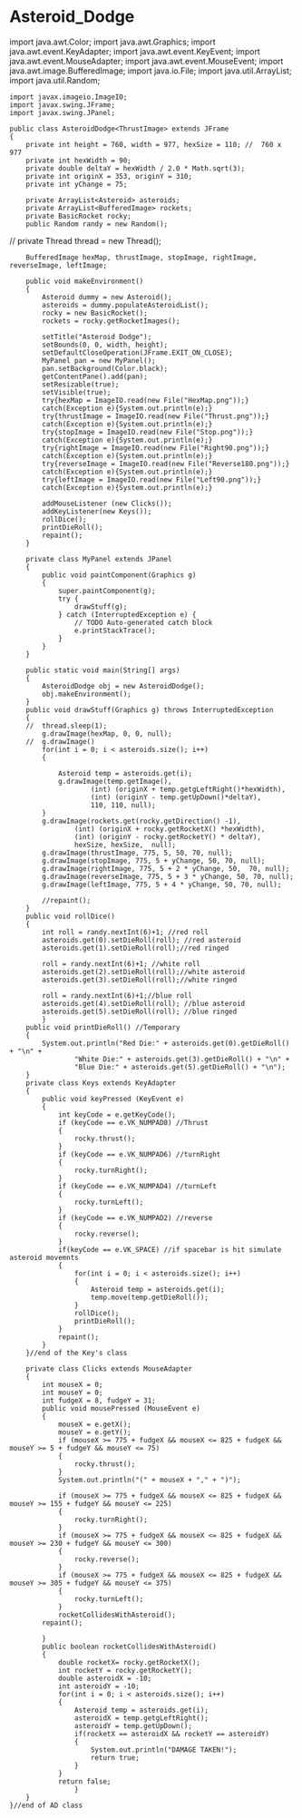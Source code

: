 # Asteroid_Dodge
import java.awt.Color;
	import java.awt.Graphics;
import java.awt.event.KeyAdapter;
import java.awt.event.KeyEvent;
import java.awt.event.MouseAdapter;
import java.awt.event.MouseEvent;
import java.awt.image.BufferedImage;
	import java.io.File;
import java.util.ArrayList;
import java.util.Random;

	import javax.imageio.ImageIO;
	import javax.swing.JFrame;
	import javax.swing.JPanel;

	public class AsteroidDodge<ThrustImage> extends JFrame
	{
		private int height = 760, width = 977, hexSize = 110; //  760 x 977
		private int hexWidth = 90; 
	    private double deltaY = hexWidth / 2.0 * Math.sqrt(3); 
	    private int originX = 353, originY = 310;
	    private int yChange = 75;
	   
	    private ArrayList<Asteroid> asteroids;
	    private ArrayList<BufferedImage> rockets;
	    private BasicRocket rocky;
	    public Random randy = new Random();
//		private Thread thread = new Thread();

		BufferedImage hexMap, thrustImage, stopImage, rightImage, reverseImage, leftImage;
		
		public void makeEnvironment()
		{
			Asteroid dummy = new Asteroid();
			asteroids = dummy.populateAsteroidList();
			rocky = new BasicRocket();
			rockets = rocky.getRocketImages();
			
			setTitle("Asteroid Dodge");
			setBounds(0, 0, width, height);
			setDefaultCloseOperation(JFrame.EXIT_ON_CLOSE);
			MyPanel pan = new MyPanel();
			pan.setBackground(Color.black);
			getContentPane().add(pan);
			setResizable(true);
			setVisible(true);
			try{hexMap = ImageIO.read(new File("HexMap.png"));}
			catch(Exception e){System.out.println(e);}
			try{thrustImage = ImageIO.read(new File("Thrust.png"));}
			catch(Exception e){System.out.println(e);}
			try{stopImage = ImageIO.read(new File("Stop.png"));}
			catch(Exception e){System.out.println(e);}
			try{rightImage = ImageIO.read(new File("Right90.png"));}
			catch(Exception e){System.out.println(e);}
			try{reverseImage = ImageIO.read(new File("Reverse180.png"));}
			catch(Exception e){System.out.println(e);}
			try{leftImage = ImageIO.read(new File("Left90.png"));}
			catch(Exception e){System.out.println(e);}
			
			addMouseListener (new Clicks());
			addKeyListener(new Keys());
			rollDice();
			printDieRoll();
			repaint();
		}
		
		private class MyPanel extends JPanel
		{
			public void paintComponent(Graphics g)
			{
				super.paintComponent(g);
				try {
					drawStuff(g);
				} catch (InterruptedException e) {
					// TODO Auto-generated catch block
					e.printStackTrace();
				}
			}
		}
		
		public static void main(String[] args)
		{
			AsteroidDodge obj = new AsteroidDodge();
			obj.makeEnvironment();
		}
		public void drawStuff(Graphics g) throws InterruptedException
		{
		//	thread.sleep(1);
			g.drawImage(hexMap, 0, 0, null);
		//	g.drawImage()
			for(int i = 0; i < asteroids.size(); i++)
			{
				
				Asteroid temp = asteroids.get(i);
				g.drawImage(temp.getImage(), 
						(int) (originX + temp.getgLeftRight()*hexWidth),
						(int) (originY - temp.getUpDown()*deltaY),
						110, 110, null);
			}
			g.drawImage(rockets.get(rocky.getDirection() -1), 
					(int) (originX + rocky.getRocketX() *hexWidth), 
					(int) (originY - rocky.getRocketY() * deltaY), 
					hexSize, hexSize,  null);
			g.drawImage(thrustImage, 775, 5, 50, 70, null);
			g.drawImage(stopImage, 775, 5 + yChange, 50, 70, null);
			g.drawImage(rightImage, 775, 5 + 2 * yChange, 50,  70, null);
			g.drawImage(reverseImage, 775, 5 + 3 * yChange, 50, 70, null);
			g.drawImage(leftImage, 775, 5 + 4 * yChange, 50, 70, null);
			
			//repaint();
		}
		public void rollDice()
		{
			int roll = randy.nextInt(6)+1; //red roll
			asteroids.get(0).setDieRoll(roll); //red asteroid
			asteroids.get(1).setDieRoll(roll);//red ringed
			
			roll = randy.nextInt(6)+1; //white roll
			asteroids.get(2).setDieRoll(roll);//white asteroid
			asteroids.get(3).setDieRoll(roll);//white ringed
			
			roll = randy.nextInt(6)+1;//blue roll
			asteroids.get(4).setDieRoll(roll); //blue asteroid
			asteroids.get(5).setDieRoll(roll); //blue ringed
			}
		public void printDieRoll() //Temporary
		{
			System.out.println("Red Die:" + asteroids.get(0).getDieRoll() + "\n" + 
					"White Die:" + asteroids.get(3).getDieRoll() + "\n" +
					"Blue Die:" + asteroids.get(5).getDieRoll() + "\n");
		}
		private class Keys extends KeyAdapter
		{
			public void keyPressed (KeyEvent e)
			{
				int keyCode = e.getKeyCode();
				if (keyCode == e.VK_NUMPAD8) //Thrust
				{
					rocky.thrust();
				}
				if (keyCode == e.VK_NUMPAD6) //turnRight
				{
					rocky.turnRight();
				}
				if (keyCode == e.VK_NUMPAD4) //turnLeft
				{
					rocky.turnLeft();
				}
				if (keyCode == e.VK_NUMPAD2) //reverse
				{
					rocky.reverse();
				}
				if(keyCode == e.VK_SPACE) //if spacebar is hit simulate asteroid movemnts
				{
					for(int i = 0; i < asteroids.size(); i++)
					{
						Asteroid temp = asteroids.get(i);
						temp.move(temp.getDieRoll());
					}
					rollDice();
					printDieRoll();
				}
				repaint();
			}
		}//end of the Key's class
		
		private class Clicks extends MouseAdapter
		{
			int mouseX = 0;
			int mouseY = 0;
			int fudgeX = 8, fudgeY = 31;
			public void mousePressed (MouseEvent e)
			{
				mouseX = e.getX();
				mouseY = e.getY();
				if (mouseX >= 775 + fudgeX && mouseX <= 825 + fudgeX && mouseY >= 5 + fudgeY && mouseY <= 75)
				{
					rocky.thrust();
				}
				System.out.println("(" + mouseX + "," + ")");
			
				if (mouseX >= 775 + fudgeX && mouseX <= 825 + fudgeX && mouseY >= 155 + fudgeY && mouseY <= 225)
				{
					rocky.turnRight();
				}
				if (mouseX >= 775 + fudgeX && mouseX <= 825 + fudgeX && mouseY >= 230 + fudgeY && mouseY <= 300)
				{
					rocky.reverse();
				}
				if (mouseX >= 775 + fudgeX && mouseX <= 825 + fudgeX && mouseY >= 305 + fudgeY && mouseY <= 375)
				{
					rocky.turnLeft();
				}
				rocketCollidesWithAsteroid();
			repaint();
			
			}
			public boolean rocketCollidesWithAsteroid()
			{
				double rocketX= rocky.getRocketX();
				int rocketY = rocky.getRocketY();
				double asteroidX = -10;
				int asteroidY = -10;
				for(int i = 0; i < asteroids.size(); i++)
				{
					Asteroid temp = asteroids.get(i);
					asteroidX = temp.getgLeftRight();
					asteroidY = temp.getUpDown();
					if(rocketX == asteroidX && rocketY == asteroidY)
					{
						System.out.println("DAMAGE TAKEN!");
						return true;
					}
				}
				return false;
					}
		}
	}//end of AD class

